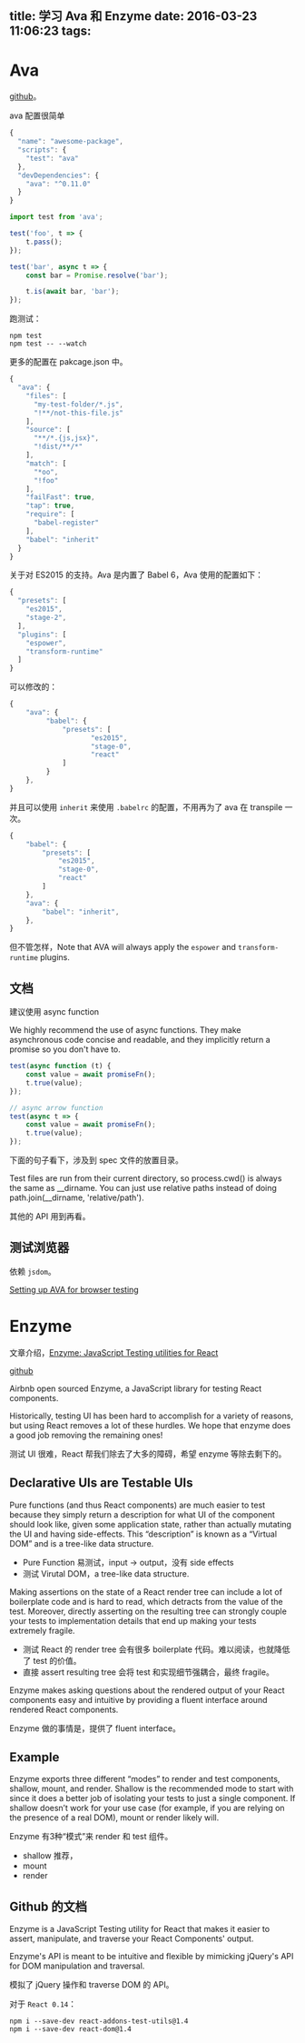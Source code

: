title: 学习 Ava 和 Enzyme
date: 2016-03-23 11:06:23
tags:
---

# Ava

[github](https://github.com/sindresorhus/ava)。

ava 配置很简单

```js
{
  "name": "awesome-package",
  "scripts": {
    "test": "ava"
  },
  "devDependencies": {
    "ava": "^0.11.0"
  }
}
```

```js
import test from 'ava';

test('foo', t => {
    t.pass();
});

test('bar', async t => {
    const bar = Promise.resolve('bar');

    t.is(await bar, 'bar');
});
```

跑测试：

```
npm test
npm test -- --watch
```

更多的配置在 pakcage.json 中。

```js
{
  "ava": {
    "files": [
      "my-test-folder/*.js",
      "!**/not-this-file.js"
    ],
    "source": [
      "**/*.{js,jsx}",
      "!dist/**/*"
    ],
    "match": [
      "*oo",
      "!foo"
    ],
    "failFast": true,
    "tap": true,
    "require": [
      "babel-register"
    ],
    "babel": "inherit"
  }
}
```

关于对 ES2015 的支持。Ava 是内置了 Babel 6，Ava 使用的配置如下：

```js
{
  "presets": [
    "es2015",
    "stage-2",
  ],
  "plugins": [
    "espower",
    "transform-runtime"
  ]
}
```

可以修改的：

```js
{
    "ava": {
         "babel": {
             "presets": [
                    "es2015",
                    "stage-0",
                    "react"
             ]
         }
    },
}
```

并且可以使用 `inherit` 来使用 `.babelrc` 的配置，不用再为了 ava 在 transpile 一次。

```js
{
    "babel": {
        "presets": [
            "es2015",
            "stage-0",
            "react"
        ]
    },
    "ava": {
        "babel": "inherit",
    },
}
```

但不管怎样，Note that AVA will always apply the `espower` and `transform-runtime` plugins.

## 文档

建议使用 async function

We highly recommend the use of async functions. They make asynchronous code concise and readable, and they implicitly return a promise so you don't have to.

```js
test(async function (t) {
    const value = await promiseFn();
    t.true(value);
});

// async arrow function
test(async t => {
    const value = await promiseFn();
    t.true(value);
});
```

下面的句子看下，涉及到 spec 文件的放置目录。

Test files are run from their current directory, so process.cwd() is always the same as __dirname. You can just use relative paths instead of doing path.join(__dirname, 'relative/path').

其他的 API 用到再看。

## 测试浏览器

依赖 `jsdom`。

[Setting up AVA for browser testing](https://github.com/sindresorhus/ava/blob/master/docs/recipes/browser-testing.md)



# Enzyme

文章介绍，[Enzyme: JavaScript Testing utilities for React](https://medium.com/airbnb-engineering/enzyme-javascript-testing-utilities-for-react-a417e5e5090f#.sjli8b8zm)

[github](https://github.com/airbnb/enzyme/)

Airbnb open sourced Enzyme, a JavaScript library for testing React components. 

Historically, testing UI has been hard to accomplish for a variety of reasons, but using React removes a lot of these hurdles. We hope that enzyme does a good job removing the remaining ones!

测试 UI 很难，React 帮我们除去了大多的障碍，希望 enzyme 等除去剩下的。

## Declarative UIs are Testable UIs

Pure functions (and thus React components) are much easier to test because they simply return a description for what UI of the component should look like, given some application state, rather than actually mutating the UI and having side-effects. This “description” is known as a “Virtual DOM” and is a tree-like data structure.

- Pure Function 易测试，input -> output，没有 side effects
- 测试 Virutal DOM，a tree-like data structure.

Making assertions on the state of a React render tree can include a lot of boilerplate code and is hard to read, which detracts from the value of the test. Moreover, directly asserting on the resulting tree can strongly couple your tests to implementation details that end up making your tests extremely fragile.

- 测试 React 的 render tree 会有很多 boilerplate 代码。难以阅读，也就降低了 test 的价值。
- 直接 assert resulting tree 会将 test 和实现细节强耦合，最终 fragile。

Enzyme makes asking questions about the rendered output of your React components easy and intuitive by providing a fluent interface around rendered React components.

Enzyme 做的事情是，提供了 fluent interface。

## Example

Enzyme exports three different “modes” to render and test components, shallow, mount, and render. Shallow is the recommended mode to start with since it does a better job of isolating your tests to just a single component. If shallow doesn’t work for your use case (for example, if you are relying on the presence of a real DOM), mount or render likely will.

Enzyme 有3种“模式”来 render 和 test 组件。

- shallow 推荐，
- mount 
- render

## Github 的文档

Enzyme is a JavaScript Testing utility for React that makes it easier to assert, manipulate, and traverse your React Components' output.

Enzyme's API is meant to be intuitive and flexible by mimicking jQuery's API for DOM manipulation and traversal.

模拟了 jQuery 操作和 traverse DOM 的 API。

对于 `React 0.14`：

```
npm i --save-dev react-addons-test-utils@1.4
npm i --save-dev react-dom@1.4
```




